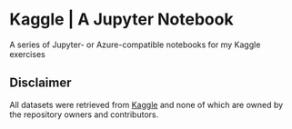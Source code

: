 # Kaggle | A Jupyter Notebook

A series of Jupyter- or Azure-compatible notebooks for my Kaggle exercises

## Disclaimer

All datasets were retrieved from [Kaggle](https://kaggle.com/) and none of which are owned by the repository owners and contributors.